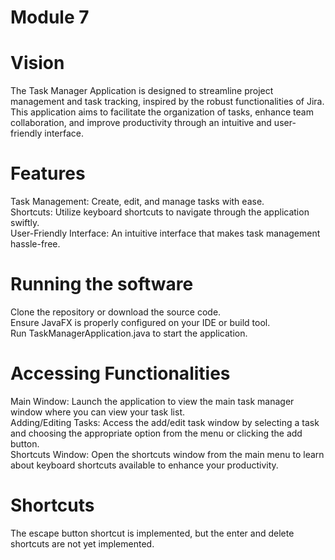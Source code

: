 # Module 7

# Vision
The Task Manager Application is designed to streamline project management and task tracking, inspired by the robust functionalities of Jira. This application aims to facilitate the organization of tasks, enhance team collaboration, and improve productivity through an intuitive and user-friendly interface.

# Features 
Task Management: Create, edit, and manage tasks with ease.  
Shortcuts: Utilize keyboard shortcuts to navigate through the application swiftly.  
User-Friendly Interface: An intuitive interface that makes task management hassle-free.

# Running the software
Clone the repository or download the source code.  
Ensure JavaFX is properly configured on your IDE or build tool.  
Run TaskManagerApplication.java to start the application.

# Accessing Functionalities
Main Window: Launch the application to view the main task manager window where you can view your task list.  
Adding/Editing Tasks: Access the add/edit task window by selecting a task and choosing the appropriate option from the menu or clicking the add button.  
Shortcuts Window: Open the shortcuts window from the main menu to learn about keyboard shortcuts available to enhance your productivity.

# Shortcuts
The escape button shortcut is implemented, but the enter and delete shortcuts are not yet implemented.
